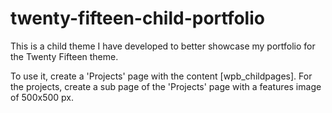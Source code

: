 # twenty-fifteen-child-portfolio

This is a child theme I have developed to better showcase my portfolio for the Twenty Fifteen theme. 

To use it, create a 'Projects' page with the content [wpb_childpages].
For the projects, create a sub page of the 'Projects' page with a features image of 500x500 px.

